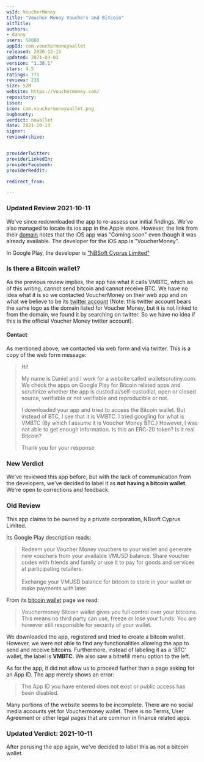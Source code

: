 ```yaml
---
wsId: VoucherMoney
title: "Voucher Money Vouchers and Bitcoin"
altTitle: 
authors:
- danny
users: 50000
appId: com.vouchermoneywallet
released: 2020-12-15
updated: 2021-03-03
version: "1.38.1"
stars: 4.5
ratings: 771
reviews: 216
size: 52M
website: https://vouchermoney.com/
repository: 
issue: 
icon: com.vouchermoneywallet.png
bugbounty: 
verdict: nowallet
date: 2021-10-13
signer: 
reviewArchive:


providerTwitter: 
providerLinkedIn: 
providerFacebook: 
providerReddit: 

redirect_from:

---
```



### Updated Review 2021-10-11

We've since redownloaded the app to re-assess our initial findings. We've also managed to locate its ios app in the Apple store. However, the link from their [domain](http://vouchermoney.com/) notes that the iOS app was "Coming soon" even though it was already available. The developer for the iOS app is "VoucherMoney". 

In Google Play, the developer is ["NBSoft Cyprus Limited"](https://play.google.com/store/apps/developer?id=NBSoft+Cyprus+Limited)

### Is there a Bitcoin wallet?

As the previous review implies, the app has what it calls VMBTC, which as of this writing, cannot send bitcoin and cannot receive BTC. We have no idea what it is so we contacted VoucherMoney on their web app and on what we believe to be its [twitter account](https://twitter.com/BitcoinWalletz/status/1447487449832165377) (Note: this twitter account bears the same logo as the domain listed for Voucher Money, but it is not linked to from the domain, we found it by searching on twitter. So we have no idea if this is the official Voucher Money twitter account). 

#### Contact

As mentioned above, we contacted via web form and via twitter. This is a copy of the web form message:

> Hi!
> 
> My name is Daniel and I work for a website called walletscrutiny.com. We check
  the apps on Google Play for Bitcoin related apps and scrutinize whether the
  app is custodial/self-custodial, open or closed source, verifiable or not
  verifiable and reproducible or not.
> 
> I downloaded your app and tried to access the Bitcoin wallet. But instead of
  BTC, I see that it is VMBTC. I tried googling for what is VMBTC (By which I
  assume it is Voucher Money BTC.) However, I was not able to get enough
  information. Is this an ERC-20 token? Is it real Bitcoin?
> 
> Thank you for your response  

### New Verdict

We've reviewed this app before, but with the lack of communication from the developers, we've decided to label it as **not having a bitcoin wallet**. We're open to corrections and feedback.


### Old Review

This app claims to be owned by a  private corporation, NBsoft Cyprus Limited.

Its Google Play description reads:

> Redeem your Voucher Money vouchers to your wallet and generate new vouchers from your available VMUSD balance. Share voucher codes with friends and family or use it to pay for goods and services at participating retailers.<br><br>
Exchange your VMUSD balance for bitcoin to store in your wallet or make payments with later.

From its [bitcoin wallet](http://vouchermoney.com/bitcoin-wallet/) page we read:

> Vouchermoney Bitcoin wallet gives you full control over your bitcoins. This means no third party can use, freeze or lose your funds. You are however still responsible for security of your wallet.

We downloaded the app, registered and tried to create a bitcoin wallet. However, we were not able to find any functionalities allowing the app to send and receive bitcoins. Furthermore, instead of labeling it as a 'BTC' wallet, the label is **VMBTC**. We also saw a bitrefill menu option to the left. 

As for the app, it did not allow us to proceed further than a page asking for an App ID. The app merely shows an error:

> The App ID you have entered does not exist or public access has been disabled.

Many portions of the website seems to be incomplete. There are no social media accounts yet for Vouchermoney wallet. There is no Terms, User Agreement or other legal pages that are common in finance related apps. 

### Updated Verdict: 2021-10-11

After perusing the app again, we've decided to label this as not a bitcoin wallet.

